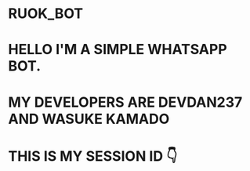 # RUOK_BOT
# HELLO I'M A SIMPLE WHATSAPP BOT.
# MY DEVELOPERS ARE DEVDAN237 AND WASUKE KAMADO
# THIS IS MY SESSION ID 👇
